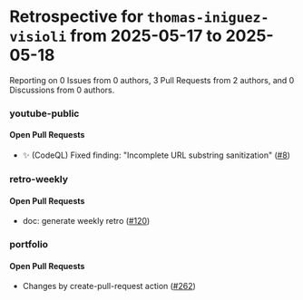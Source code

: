 # Retrospective for `thomas-iniguez-visioli` from 2025-05-17 to 2025-05-18

Reporting on 0 Issues from 0 authors, 3 Pull Requests from 2 authors, and 0 Discussions from 0 authors.


### youtube-public

#### Open Pull Requests

- ✨ (CodeQL) Fixed finding: "Incomplete URL substring sanitization" ([#8](https://github.com/thomas-iniguez-visioli/youtube-public/pull/8))

### retro-weekly

#### Open Pull Requests

- doc: generate weekly retro ([#120](https://github.com/thomas-iniguez-visioli/retro-weekly/pull/120))

### portfolio

#### Open Pull Requests

- Changes by create-pull-request action ([#262](https://github.com/thomas-iniguez-visioli/portfolio/pull/262))